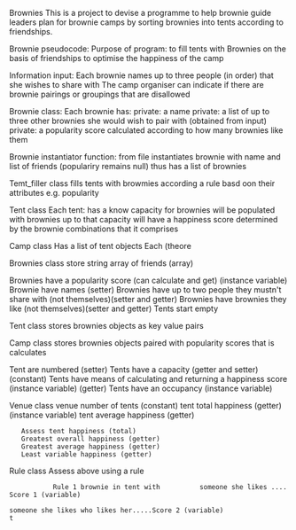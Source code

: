 Brownies
This is a project to devise a programme to help brownie guide leaders plan for brownie camps by sorting brownies into tents according to friendships. 

Brownie pseudocode:
  Purpose of program: to fill tents with Brownies on the basis of friendships to optimise the happiness of the camp

Information input:
  Each brownie names up to three people (in order) that she wishes to share with
  The camp organiser can indicate if there are brownie pairings or groupings that are disallowed


Brownie class:
  Each brownie has:
    private: a name
    private: a list of up to three other brownies she would wish to pair with (obtained from input)
    private: a popularity score calculated according to how many brownies like them
  
Brownie instantiator function:
  from file instantiates brownie with name and list of friends (populariry remains null)
  thus has a list of brownies 


Temt_filler class
  fills tents with browmies according a rule basd oon their attributes e.g. popularity

Tent class
  Each tent:
    has a know capacity for brownies
    will be populated with brownies up to that capacity
    will have a happiness score determined by the brownie combinations that it comprises
    
Camp class
  Has a list of tent objects
  Each (theore
  
   
Brownies class store string array of friends (array)

 Brownies have a popularity score (can calculate and get) (instance variable)      
    Brownie have names (setter)
    Brownies have up to two people they mustn't share with (not themselves)(setter and getter)
    Brownies have brownies they like (not themselves)(setter  and getter)
          Tents start empty

Tent class
stores brownies objects as key value pairs 

Camp class
stores brownies objects paired with popularity scores that is calculates 



Tent are numbered (setter)
Tents have a capacity (getter and setter) (constant)
Tents have means of calculating and returning a happiness score (instance variable) (getter)
Tents have an occupancy (instance variable)

Venue class
venue
       number of tents (constant)
       tent total happiness (getter) (instance variable)
       tent average happiness (getter) 

       Assess tent happiness (total)
       Greatest overall happiness (getter)
       Greatest average happiness (getter)
       Least variable happiness (getter)

Rule class
Assess above using a rule
      

               Rule 1 brownie in tent with          someone she likes .... Score 1 (variable)
                                                                     someone she likes who likes her.....Score 2 (variable)
    t

